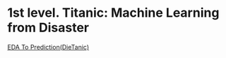 # 1st level. Titanic: Machine Learning from Disaster

[EDA To Prediction(DieTanic)](https://www.kaggle.com/ash316/eda-to-prediction-dietanic)
